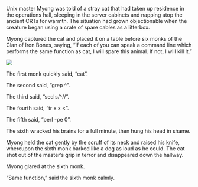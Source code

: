 Unix master Myong was told of a stray cat that had taken
up residence in the operations hall, sleeping in the server
cabinets and napping atop the ancient CRTs for warmth.  The
situation had grown objectionable when the creature began
using a crate of spare cables as a litterbox.

Myong captured the cat and placed it on a table before six
monks of the Clan of Iron Bones, saying, “If each of you can
speak a command line which performs the same function as
cat, I will spare this animal.  If not, I will kill it.”

![](/pages/case-76/cat.jpg)

The first monk quickly said, “cat”.

The second said, “grep ^”.

The third said, “sed s/^//”.

The fourth said, “tr x x <”.

The fifth said, “perl -pe 0”.

The sixth wracked his brains for a full minute, then hung
his head in shame.

Myong held the cat gently by the scruff of its neck and raised
his knife, whereupon the sixth monk barked like a dog as
loud as he could.  The cat shot out of the master’s grip in terror
and disappeared down the hallway.

Myong glared at the sixth monk.

“Same function,” said the sixth monk calmly.
